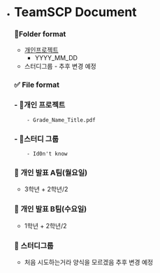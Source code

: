 - # TeamSCP Document


  ### 📁Folder format

  - [개인프로젝트](https://github.com/TeamSCP/2020_SummerVacation/tree/master/%EA%B0%9C%EC%9D%B8%20%ED%94%84%EB%A1%9C%EC%A0%9D%ED%8A%B8)
      - YYYY_MM_DD
  - 스터디그룹
        - 추후 변경 예정

  ### ✅ File format

  ### - 📕개인 프로젝트
          - Grade_Name_Title.pdf 

  ### - 📕스터디 그룹
          - Id0n't know

  ### 📕 개인 발표 A팀(월요일)
  - 3학년 + 2학년/2

  ### 📕 개인 발표 B팀(수요일)
  - 1학년 + 2학년/2

  ### :orange_book: 스터디그룹
  - 처음 시도하는거라 양식을 모르겠음 추후 변경 예정
